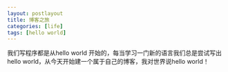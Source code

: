```yaml
---
layout: postlayout
title: 博客之旅
categories: [life]
tags: [hello world]
---
```


我们写程序都是从hello world 开始的，每当学习一门新的语言我们总是尝试写出hello world，从今天开始建一个属于自己的博客，我对世界说hello world！



